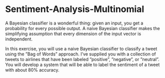 # Sentiment-Analysis-Multinomial
A Bayesian classifier is a wonderful thing: given an input, you get a probability for every possible output. A naive Bayesian classifier makes the simplifying assumption that every dimension of the input vector is independent.

In this exercise, you will use a naive Bayesian classifier to classify a tweet using the ”Bag of Words” approach.
I’ve supplied you with a collection of tweets to airlines that have been labeled ”positive”, ”negative”, or ”neutral”. You will develop a system that will be able to label the sentiment of a tweet with about 80% accuracy.
